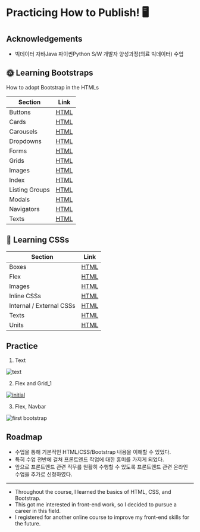 
# Practicing How to Publish! 🖥️


## Acknowledgements

 - 빅데이터 자바Java 파이썬Python S/W 개발자 양성과정(의료 빅데이터) 수업


## 🌞 Learning Bootstraps
How to adopt Bootstrap in the HTMLs

Section | Link
--- | ---
Buttons | [HTML](docs/bootstraps/buttons.html)
Cards | [HTML](docs/bootstraps/cards.html)
Carousels | [HTML](docs/bootstraps/carousels.html)
Dropdowns | [HTML](docs/bootstraps/dropdowns.html)
Forms | [HTML](docs/bootstraps/forms.html)
Grids | [HTML](docs/bootstraps/grids.html)
Images | [HTML](docs/bootstraps/images.html)
Index | [HTML](docs/bootstraps/index.html)
Listing Groups | [HTML](docs/bootstraps/list_groups.html)
Modals | [HTML](docs/bootstraps/modals.html)
Navigators | [HTML](docs/bootstraps/navbars.html)
Texts | [HTML](docs/bootstraps/texts.html)

## 🌙 Learning CSSs
Section | Link
--- | ---
Boxes | [HTML](docs/CSSs/box_models.html)
Flex | [HTML](docs/CSSs/flex.html)
Images | [HTML](docs/CSSs/images.html)
Inline CSSs | [HTML](docs/CSSs/inlineCSS.html)
Internal / External CSSs| [HTML](docs/CSSs/internalCSS.html)
Texts | [HTML](docs/CSSs/texts.html)
Units | [HTML](docs/CSSs/units.html)

## Practice

1. Text

![text](https://github.com/dancingKimDH/study_publishings/assets/132973383/f5cbe34d-dbdb-4404-a054-94ef6c1c8a3e)

2. Flex and Grid_1

[ ![initial](https://user-images.githubusercontent.com/132973383/268162794-3dce305d-ef2c-4ef2-9119-525c13fc2939.PNG)](https://github.com/dancingKimDH/study_publishings/issues/1#issue-1897633728)

3. Flex, Navbar

![first bootstrap](https://github.com/dancingKimDH/study_publishings/assets/132973383/c6bd6ec3-bf44-4d29-8fa1-df869b13dcd1)

## Roadmap

- 수업을 통해 기본적인 HTML/CSS/Bootstrap 내용을 이해할 수 있었다.
- 특히 수업 전반에 걸쳐 프론트엔드 작업에 대한 흥미를 가지게 되었다.
- 앞으로 프론트엔드 관련 직무를 원활히 수행할 수 있도록 프론트엔드 관련 온라인 수업을 추가로 신청하였다.
---

-  Throughout the course, I learned the basics of HTML, CSS, and Bootstrap. 
- This got me interested in front-end work, so I decided to pursue a career in this field. 
- I registered for another online course to improve my front-end skills for the future.




